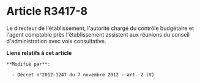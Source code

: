 # Article R3417-8

Le directeur de l'établissement, l'autorité chargé du contrôle budgétaire et l'agent comptable près l'établissement assistent
aux réunions du conseil d'administration avec voix consultative.

**Liens relatifs à cet article**

	**Modifié par**:

	  - Décret n°2012-1247 du 7 novembre 2012 - art. 2 (V)

